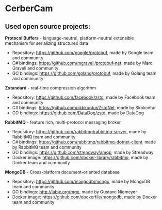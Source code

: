 # CerberCam

## Used open source projects:

**Protocol Buffers** - language-neutral, platform-neutral extensible mechanism for serializing structured data
- Repository: https://github.com/google/protobuf, made by Google team and community
- C# bindings: https://github.com/mgravell/protobuf-net, made by Marc Gravell and community
- GO bindings: https://github.com/golang/protobuf, made by Golang team and community

**Zstandard** - real-time compression algorithm
- Repository: https://github.com/facebook/zstd, made by Facebook team and community
- C# bindings: https://github.com/skbkontur/ZstdNet, made by Skbkontur
- GO bindings: https://github.com/DataDog/zstd, made by DataDog

**RabbitMQ** - feature rich, multi-protocol messaging broker
- Repository: https://github.com/rabbitmq/rabbitmq-server, made by RabbitMQ team and community
- C# bindings: https://github.com/rabbitmq/rabbitmq-dotnet-client, made by RabbitMQ team and community
- GO bindings: https://github.com/streadway/amqp, made by Streadway
- Docker image: https://github.com/docker-library/rabbitmq, made by Docker team and community

**MongoDB** - Cross-platform document-oriented database
- Repository: https://github.com/mongodb/mongo, made by MongoDB team and community
- GO bindings: http://labix.org/mgo, made by Gustavo Niemeyer
- Docker image: https://github.com/dockerfile/mongodb, made by Docker team and community
